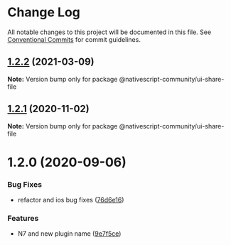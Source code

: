 # Change Log

All notable changes to this project will be documented in this file.
See [Conventional Commits](https://conventionalcommits.org) for commit guidelines.

## [1.2.2](https://github.com/nativescript-community/ui-share-file/compare/v1.2.1...v1.2.2) (2021-03-09)

**Note:** Version bump only for package @nativescript-community/ui-share-file





## [1.2.1](https://github.com/nativescript-community/ui-share-file/compare/v1.2.0...v1.2.1) (2020-11-02)

**Note:** Version bump only for package @nativescript-community/ui-share-file





# 1.2.0 (2020-09-06)


### Bug Fixes

* refactor and ios bug fixes ([76d6e16](https://github.com/nativescript-community/ui-share-file/commit/76d6e16997c08eb3e1e8d4ecd6ff71bcf0dc7b3f))


### Features

* N7 and new plugin name ([9e7f5ce](https://github.com/nativescript-community/ui-share-file/commit/9e7f5cee5016388cd0decd981481ba9777e84a33))
